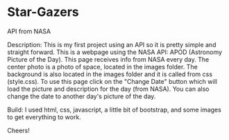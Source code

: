 # Star-Gazers
API from NASA

Description:
This is my first project using an API so it is pretty simple and straight forward. This is a webpage using the NASA API: APOD (Astronomy Picture of the Day). This page receives info from NASA every day. The center photo is a photo of space, located in the images folder. The background is also located in the images folder and it is called from css (style.css). To use this page click on the "Change Date" button which will load the picture and description for the day (from NASA). You can also change the date to another day's picture of the day.

Build: 
I used html, css, javascript, a little bit of bootstrap, and some images to get everything to work. 

Cheers!
